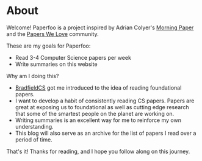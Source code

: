 # About
Welcome!
Paperfoo is a project inspired by Adrian Colyer's [Morning Paper](https://blog.acolyer.org/) and the [Papers We Love](https://paperswelove.org/) community.

These are my goals for Paperfoo:
- Read 3-4 Computer Science papers per week
- Write summaries on this website

Why am I doing this?
- [BradfieldCS](https://bradfieldcs.com) got me introduced to the idea of reading foundational papers.
- I want to develop a habit of consistently reading CS papers. Papers are great at exposing us to foundational as well as cutting edge research that some of the smartest people on the planet are working on.
- Writing summaries is an excellent way for me to reinforce my own understanding.
- This blog will also serve as an archive for the list of papers I read over a period of time.

That's it! Thanks for reading, and I hope you follow along on this journey.
